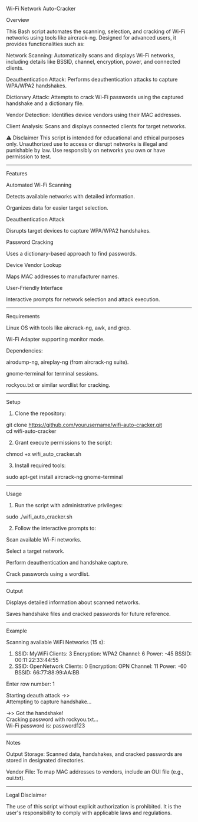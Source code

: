 Wi-Fi Network Auto-Cracker

Overview

This Bash script automates the scanning, selection, and cracking of Wi-Fi networks using tools like aircrack-ng. Designed for advanced users, it provides functionalities such as:

Network Scanning: Automatically scans and displays Wi-Fi networks, including details like BSSID, channel, encryption, power, and connected clients.

Deauthentication Attack: Performs deauthentication attacks to capture WPA/WPA2 handshakes.

Dictionary Attack: Attempts to crack Wi-Fi passwords using the captured handshake and a dictionary file.

Vendor Detection: Identifies device vendors using their MAC addresses.

Client Analysis: Scans and displays connected clients for target networks.


⚠️ Disclaimer
This script is intended for educational and ethical purposes only. Unauthorized use to access or disrupt networks is illegal and punishable by law. Use responsibly on networks you own or have permission to test.


---

Features

Automated Wi-Fi Scanning

Detects available networks with detailed information.

Organizes data for easier target selection.


Deauthentication Attack

Disrupts target devices to capture WPA/WPA2 handshakes.


Password Cracking

Uses a dictionary-based approach to find passwords.


Device Vendor Lookup

Maps MAC addresses to manufacturer names.


User-Friendly Interface

Interactive prompts for network selection and attack execution.




---

Requirements

Linux OS with tools like aircrack-ng, awk, and grep.

Wi-Fi Adapter supporting monitor mode.

Dependencies:

airodump-ng, aireplay-ng (from aircrack-ng suite).

gnome-terminal for terminal sessions.

rockyou.txt or similar wordlist for cracking.




---

Setup

1. Clone the repository:

git clone https://github.com/yourusername/wifi-auto-cracker.git  
cd wifi-auto-cracker


2. Grant execute permissions to the script:

chmod +x wifi_auto_cracker.sh


3. Install required tools:

sudo apt-get install aircrack-ng gnome-terminal




---

Usage

1. Run the script with administrative privileges:

sudo ./wifi_auto_cracker.sh


2. Follow the interactive prompts to:

Scan available Wi-Fi networks.

Select a target network.

Perform deauthentication and handshake capture.

Crack passwords using a wordlist.





---

Output

Displays detailed information about scanned networks.

Saves handshake files and cracked passwords for future reference.



---

Example

Scanning available WiFi Networks (15 s):  
1. SSID: MyWiFi          Clients: 3  Encryption: WPA2  Channel: 6  Power: -45  BSSID: 00:11:22:33:44:55  
2. SSID: OpenNetwork     Clients: 0  Encryption: OPN   Channel: 11 Power: -60  BSSID: 66:77:88:99:AA:BB  

Enter row number: 1  

Starting deauth attack ->>  
Attempting to capture handshake...  

->> Got the handshake!  
Cracking password with rockyou.txt...  
Wi-Fi password is: password123


---

Notes

Output Storage: Scanned data, handshakes, and cracked passwords are stored in designated directories.

Vendor File: To map MAC addresses to vendors, include an OUI file (e.g., oui.txt).



---

Legal Disclaimer

The use of this script without explicit authorization is prohibited. It is the user's responsibility to comply with applicable laws and regulations.


